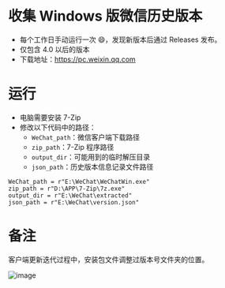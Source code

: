 # 收集 Windows 版微信历史版本
- 每个工作日手动运行一次 😄，发现新版本后通过 Releases 发布。
- 仅包含 4.0 以后的版本
- 下载地址：https://pc.weixin.qq.com

# 运行
- 电脑需要安装 7-Zip
- 修改以下代码中的路径：
  - `WeChat_path`：微信客户端下载路径
  - `zip_path`：7-Zip 程序路径
  - `output_dir`：可能用到的临时解压目录
  - `json_path`：历史版本信息记录文件路径

```
WeChat_path = r"E:\WeChat\WeChatWin.exe"
zip_path = r"D:\APP\7-Zip\7z.exe"
output_dir = r"E:\WeChat\extracted"
json_path = r"E:\WeChat\version.json"
```

# 备注
客户端更新迭代过程中，安装包文件调整过版本号文件夹的位置。


![image](https://github.com/user-attachments/assets/e2e08ee6-0f87-444c-9b33-9763d2f17ae5)
